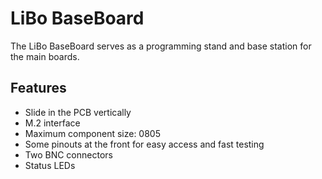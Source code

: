 # LiBo BaseBoard

The LiBo BaseBoard serves as a programming stand and base station for the main boards.

## Features

- Slide in the PCB vertically
- M.2 interface
- Maximum component size: 0805
- Some pinouts at the front for easy access and fast testing
- Two BNC connectors
- Status LEDs